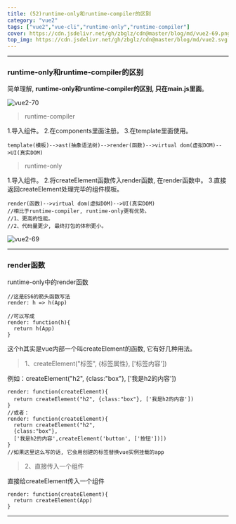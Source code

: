 ```yaml
---
title: (52)runtime-only和runtime-compiler的区别
category: "vue2"
tags: ["vue2","vue-cli","runtime-only","runtime-compiler"]
cover: https://cdn.jsdelivr.net/gh/zbglz/cdn@master/blog/md/vue2-69.png
top_img: https://cdn.jsdelivr.net/gh/zbglz/cdn@master/blog/md/vue2.svg
---
```


***

### runtime-only和runtime-compiler的区别

简单理解, **runtime-only和runtime-compiler的区别, 只在main.js里面**。

![vue2-70](https://cdn.jsdelivr.net/gh/zbglz/cdn@master/blog/md/vue2-70.png)

> runtime-compiler

1.导入组件。
2.在components里面注册。
3.在template里面使用。


    template(模板)-->ast(抽象语法树)-->render(函数)-->virtual dom(虚拟DOM)-->UI(真实DOM)


> runtime-only

1.导入组件。
2.将createElement函数传入render函数, 在render函数中。
3.直接返回createElement处理完毕的组件模板。


    render(函数)-->virtual dom(虚拟DOM)-->UI(真实DOM)
    //相比于runtime-compiler, runtime-only更有优势。
    //1、更高的性能。
    //2、代码量更少, 最终打包的体积更小。


![vue2-69](https://cdn.jsdelivr.net/gh/zbglz/cdn@master/blog/md/vue2-69.png)

***

### render函数

runtime-only中的render函数


    //这是ES6的箭头函数写法
    render: h => h(App)
    
    //可以写成
    render: function(h){
      return h(App)
    }


这个h其实是vue内部一个叫createElement的函数, 它有好几种用法。

> 1、createElement("标签", {标签属性}, ['标签内容'])

例如：createElement("h2", {class:"box"}, ['我是h2的内容'])


    render: function(createElement){
      return createElement("h2", {class:"box"}, ['我是h2的内容'])
    }
    //或者：
    render: function(createElement){
      return createElement("h2",
      {class:"box"}, 
      ['我是h2的内容',createElement('button', ['按钮'])])
    }
    //如果这里这么写的话, 它会用创建的标签替换vue实例挂载的app

> 2、直接传入一个组件

直接给createElement传入一个组件

    render: function(createElement){
      return createElement(App)
    }


***